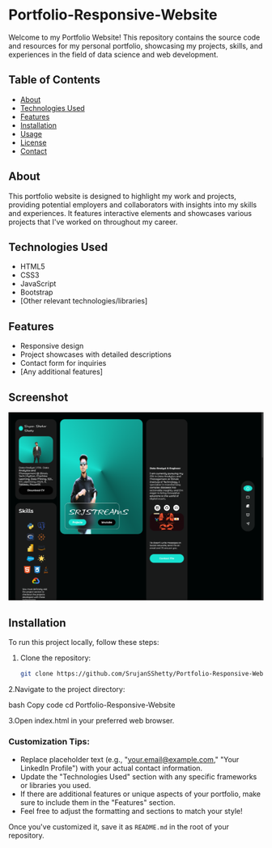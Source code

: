 # Portfolio-Responsive-Website


Welcome to my Portfolio Website! This repository contains the source code and resources for my personal portfolio, showcasing my projects, skills, and experiences in the field of data science and web development.

## Table of Contents

- [About](#about)
- [Technologies Used](#technologies-used)
- [Features](#features)
- [Installation](#installation)
- [Usage](#usage)
- [License](#license)
- [Contact](#contact)

## About

This portfolio website is designed to highlight my work and projects, providing potential employers and collaborators with insights into my skills and experiences. It features interactive elements and showcases various projects that I've worked on throughout my career.

## Technologies Used

- HTML5
- CSS3
- JavaScript
- Bootstrap
- [Other relevant technologies/libraries]

## Features

- Responsive design
- Project showcases with detailed descriptions
- Contact form for inquiries
- [Any additional features]


## Screenshot

![Portfolio Screenshot](assets/img/desktop-view.png)


## Installation

To run this project locally, follow these steps:

1. Clone the repository:

   ```bash
   git clone https://github.com/SrujanSShetty/Portfolio-Responsive-Website.git

2.Navigate to the project directory:

bash
Copy code
cd Portfolio-Responsive-Website

3.Open index.html in your preferred web browser.



### Customization Tips:
- Replace placeholder text (e.g., "your.email@example.com," "Your LinkedIn Profile") with your actual contact information.
- Update the "Technologies Used" section with any specific frameworks or libraries you used.
- If there are additional features or unique aspects of your portfolio, make sure to include them in the "Features" section.
- Feel free to adjust the formatting and sections to match your style! 

Once you've customized it, save it as `README.md` in the root of your repository.
